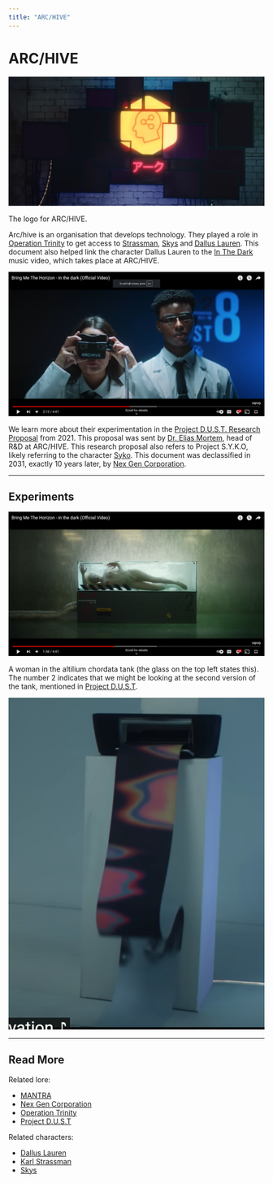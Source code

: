 ```yaml
---
title: "ARC/HIVE"
---
```

# ARC/HIVE

![ARC/HIVE logo](../../Resources/music/inthedark/neurologo.png)

The logo for ARC/HIVE.

Arc/hive is an organisation that develops technology. They played a role in [Operation Trinity](../files/trinity_document) 
to get access to [Strassman](../characters/strassman), [Skys](../characters/skys) and 
[Dallus Lauren](../characters/dallus-lauren).
This document also helped link the character Dallus Lauren to the [In The Dark](../music/amo-in-the-dark) music video,
which takes place at ARC/HIVE.

![ARC/HIVE scientists](../../Resources/music/inthedark/archive2.png)

We learn more about their experimentation in the [Project D.U.S.T. Research Proposal](../files/project_dust) from 2021.
This proposal was sent by [Dr. Elias Mortem](../characters/characters#dr-elias-mortem), head of R&D at ARC/HIVE.
This research proposal also refers to Project S.Y.K.O, likely referring to the character [Syko](../characters/syko).
This document was declassified in 2031, exactly 10 years later, by [Nex Gen Corporation](nex-gen-corporation).

***

## Experiments

![Woman in a tank, touching the glass with her hands](../../Resources/music/inthedark/altiliumchordata.png)

A woman in the altilium chordata tank (the glass on the top left states this). The number 2 indicates that we might be 
looking at the second version of the tank, mentioned in [Project D.U.S.T](../files/project_dust).

![Printer at ARC/HIVE](../../Resources/music/inthedark/printerface.png)

***

## Read More

Related lore:

- [MANTRA](../music/amo-mantra)
- [Nex Gen Corporation](nex-gen-corporation)
- [Operation Trinity](../files/trinity_document)
- [Project D.U.S.T](../files/project_dust)

Related characters:

- [Dallus Lauren](../characters/characters#dallus-lauren)
- [Karl Strassman](../characters/characters#karl-strassman)
- [Skys](../characters/characters#skys)